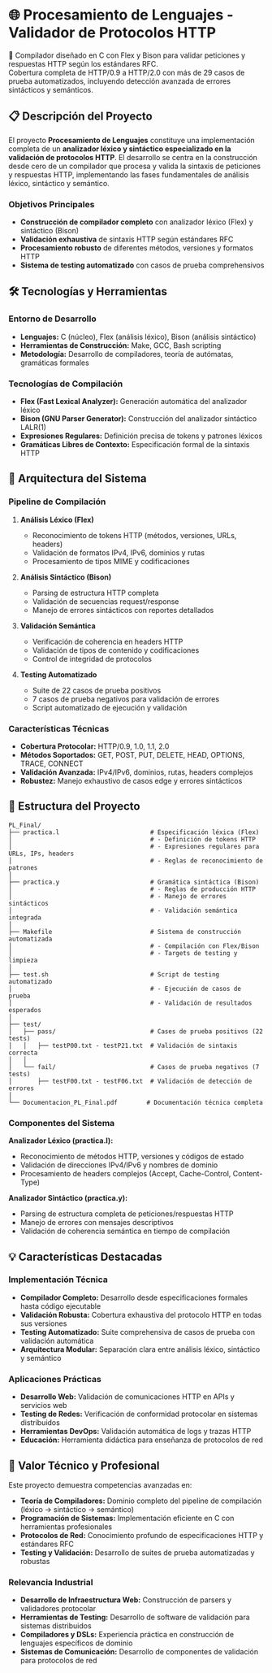 # 🌐 Procesamiento de Lenguajes - Validador de Protocolos HTTP

📌 Compilador diseñado en C con Flex y Bison para validar peticiones y respuestas HTTP según los estándares RFC.  
Cobertura completa de HTTP/0.9 a HTTP/2.0 con más de 29 casos de prueba automatizados, incluyendo detección avanzada de errores sintácticos y semánticos.

## 📋 Descripción del Proyecto

El proyecto **Procesamiento de Lenguajes** constituye una implementación completa de un **analizador léxico y sintáctico especializado en la validación de protocolos HTTP**. El desarrollo se centra en la construcción desde cero de un compilador que procesa y valida la sintaxis de peticiones y respuestas HTTP, implementando las fases fundamentales de análisis léxico, sintáctico y semántico.

### Objetivos Principales
- **Construcción de compilador completo** con analizador léxico (Flex) y sintáctico (Bison)
- **Validación exhaustiva** de sintaxis HTTP según estándares RFC
- **Procesamiento robusto** de diferentes métodos, versiones y formatos HTTP
- **Sistema de testing automatizado** con casos de prueba comprehensivos

## 🛠️ Tecnologías y Herramientas

### Entorno de Desarrollo
- **Lenguajes:** C (núcleo), Flex (análisis léxico), Bison (análisis sintáctico)
- **Herramientas de Construcción:** Make, GCC, Bash scripting
- **Metodología:** Desarrollo de compiladores, teoría de autómatas, gramáticas formales

### Tecnologías de Compilación
- **Flex (Fast Lexical Analyzer):** Generación automática del analizador léxico
- **Bison (GNU Parser Generator):** Construcción del analizador sintáctico LALR(1)
- **Expresiones Regulares:** Definición precisa de tokens y patrones léxicos
- **Gramáticas Libres de Contexto:** Especificación formal de la sintaxis HTTP

## 🔧 Arquitectura del Sistema

### Pipeline de Compilación
1. **Análisis Léxico (Flex)**
   - Reconocimiento de tokens HTTP (métodos, versiones, URLs, headers)
   - Validación de formatos IPv4, IPv6, dominios y rutas
   - Procesamiento de tipos MIME y codificaciones

2. **Análisis Sintáctico (Bison)**
   - Parsing de estructura HTTP completa
   - Validación de secuencias request/response
   - Manejo de errores sintácticos con reportes detallados

3. **Validación Semántica**
   - Verificación de coherencia en headers HTTP
   - Validación de tipos de contenido y codificaciones
   - Control de integridad de protocolos

4. **Testing Automatizado**
   - Suite de 22 casos de prueba positivos
   - 7 casos de prueba negativos para validación de errores
   - Script automatizado de ejecución y validación

### Características Técnicas
- **Cobertura Protocolar:** HTTP/0.9, 1.0, 1.1, 2.0
- **Métodos Soportados:** GET, POST, PUT, DELETE, HEAD, OPTIONS, TRACE, CONNECT
- **Validación Avanzada:** IPv4/IPv6, dominios, rutas, headers complejos
- **Robustez:** Manejo exhaustivo de casos edge y errores sintácticos

## 📁 Estructura del Proyecto

```
PL_Final/
├── practica.l                         # Especificación léxica (Flex)
│                                      # - Definición de tokens HTTP
│                                      # - Expresiones regulares para URLs, IPs, headers
│                                      # - Reglas de reconocimiento de patrones
│
├── practica.y                         # Gramática sintáctica (Bison)
│                                      # - Reglas de producción HTTP
│                                      # - Manejo de errores sintácticos
│                                      # - Validación semántica integrada
│
├── Makefile                           # Sistema de construcción automatizada
│                                      # - Compilación con Flex/Bison
│                                      # - Targets de testing y limpieza
│
├── test.sh                            # Script de testing automatizado
│                                      # - Ejecución de casos de prueba
│                                      # - Validación de resultados esperados
│
├── test/
│   ├── pass/                          # Cases de prueba positivos (22 tests)
│   │   ├── testP00.txt - testP21.txt  # Validación de sintaxis correcta
│   │
│   └── fail/                          # Casos de prueba negativos (7 tests)
│       ├── testF00.txt - testF06.txt  # Validación de detección de errores
│
└── Documentacion_PL_Final.pdf        # Documentación técnica completa
```

### Componentes del Sistema

**Analizador Léxico (practica.l):**
- Reconocimiento de métodos HTTP, versiones y códigos de estado
- Validación de direcciones IPv4/IPv6 y nombres de dominio
- Procesamiento de headers complejos (Accept, Cache-Control, Content-Type)

**Analizador Sintáctico (practica.y):**
- Parsing de estructura completa de peticiones/respuestas HTTP
- Manejo de errores con mensajes descriptivos
- Validación de coherencia semántica en tiempo de compilación

## 💡 Características Destacadas

### Implementación Técnica
- **Compilador Completo:** Desarrollo desde especificaciones formales hasta código ejecutable
- **Validación Robusta:** Cobertura exhaustiva del protocolo HTTP en todas sus versiones
- **Testing Automatizado:** Suite comprehensiva de casos de prueba con validación automática
- **Arquitectura Modular:** Separación clara entre análisis léxico, sintáctico y semántico

### Aplicaciones Prácticas
- **Desarrollo Web:** Validación de comunicaciones HTTP en APIs y servicios web
- **Testing de Redes:** Verificación de conformidad protocolar en sistemas distribuidos
- **Herramientas DevOps:** Validación automática de logs y trazas HTTP
- **Educación:** Herramienta didáctica para enseñanza de protocolos de red

## 🎯 Valor Técnico y Profesional

Este proyecto demuestra competencias avanzadas en:
- **Teoría de Compiladores:** Dominio completo del pipeline de compilación (léxico → sintáctico → semántico)
- **Programación de Sistemas:** Implementación eficiente en C con herramientas profesionales
- **Protocolos de Red:** Conocimiento profundo de especificaciones HTTP y estándares RFC
- **Testing y Validación:** Desarrollo de suites de prueba automatizadas y robustas

### Relevancia Industrial
- **Desarrollo de Infraestructura Web:** Construcción de parsers y validadores protocolar
- **Herramientas de Testing:** Desarrollo de software de validación para sistemas distribuidos
- **Compiladores y DSLs:** Experiencia práctica en construcción de lenguajes específicos de dominio
- **Sistemas de Comunicación:** Desarrollo de componentes de validación para protocolos de red